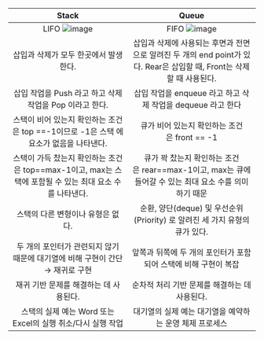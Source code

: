 | Stack | Queue |
| :---: | :---: |
| LIFO ![image](https://github.com/minsu20/CS_Study/assets/86006389/6ee0847c-ef7b-4510-a362-2092a45b1500)| FIFO ![image](https://github.com/minsu20/CS_Study/assets/86006389/bfde6d09-cf32-4700-8ebc-baf855e91348)|
| 삽입과 삭제가 모두 한곳에서 발생한다. | 삽입과 삭제에 사용되는 후면과 전면으로 알려진 두 개의 end point가 있다. Rear은 삽입할 때, Front는 삭제할 때 사용된다. |
| 삽입 작업을 Push 라고 하고 삭제 작업을 Pop 이라고 한다. | 삽입 작업을 enqueue 라고 하고 삭제 작업을 dequeue 라고 한다 |
| 스택이 비어 있는지 확인하는 조건은 top ==-1이므로 -1은 스택 에 요소가 없음을 나타낸다. | 큐가 비어 있는지 확인하는 조건은 front == -1  |
| 스택이 가득 찼는지 확인하는 조건은 top==max-1이고, max는 스택에 포함될 수 있는 최대 요소 수를 나타낸다. | 큐가 꽉 찼는지 확인하는 조건은 rear==max-1이고, max는 큐에 들어갈 수 있는 최대 요소 수를 의미하기 때문 |
| 스택의 다른 변형이나 유형은 없다. | 순환, 양단(deque) 및 우선순위(Priority) 로 알려진 세 가지 유형의 큐가 있다. |
| 두 개의 포인터가 관련되지 않기 때문에 대기열에 비해 구현이 간단→ 재귀로 구현 | 앞쪽과 뒤쪽에 두 개의 포인터가 포함되어 스택에 비해 구현이 복잡 |
| 재귀 기반 문제를 해결하는 데 사용된다. | 순차적 처리 기반 문제를 해결하는 데 사용된다. |
| 스택의 실제 예는 Word 또는 Excel의 실행 취소/다시 실행 작업 | 대기열의 실제 예는 대기열을 예약하는 운영 체제 프로세스 |
